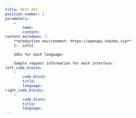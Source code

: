 ```yaml
---
title: REST API
position_number: 1
parameters:
    -
        name:
        content:
content_markdown: |-
    **production environment: https://openapi.hashex.vip**
    {: .info}

    Sdks for each language:

    Sample request information for each interface：
left_code_blocks:
    -
        code_block:
        title:
        language:
right_code_blocks:
    -
        code_block:
        title:
        language:
---
```

